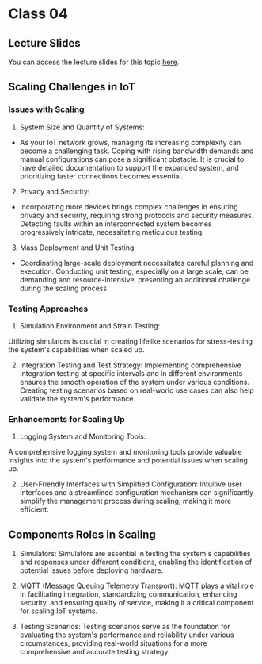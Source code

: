# Class 04

## Lecture Slides

You can access the lecture slides for this topic [here](https://drive.google.com/file/d/1fr03PeQC1NJeHBN1FiKzZ5YMoPqKHn7L/view?usp=sharing).

## Scaling Challenges in IoT

### Issues with Scaling

1. System Size and Quantity of Systems:
* As your IoT network grows, managing its increasing complexity can become a challenging task. Coping with rising bandwidth demands and manual configurations can pose a significant obstacle. It is crucial to have detailed documentation to support the expanded system, and prioritizing faster connections becomes essential.

2. Privacy and Security:
* Incorporating more devices brings complex challenges in ensuring privacy and security, requiring strong protocols and security measures. Detecting faults within an interconnected system becomes progressively intricate, necessitating meticulous testing.

3. Mass Deployment and Unit Testing:
* Coordinating large-scale deployment necessitates careful planning and execution. Conducting unit testing, especially on a large scale, can be demanding and resource-intensive, presenting an additional challenge during the scaling process.

### Testing Approaches

1. Simulation Environment and Strain Testing:

Utilizing simulators is crucial in creating lifelike scenarios for stress-testing the system's capabilities when scaled up.

2. Integration Testing and Test Strategy:
Implementing comprehensive integration testing at specific intervals and in different environments ensures the smooth operation of the system under various conditions. Creating testing scenarios based on real-world use cases can also help validate the system's performance.

### Enhancements for Scaling Up

1. Logging System and Monitoring Tools:

A comprehensive logging system and monitoring tools provide valuable insights into the system's performance and potential issues when scaling up.

2. User-Friendly Interfaces with Simplified Configuration:
Intuitive user interfaces and a streamlined configuration mechanism can significantly simplify the management process during scaling, making it more efficient.

## Components Roles in Scaling

1. Simulators:
Simulators are essential in testing the system's capabilities and responses under different conditions, enabling the identification of potential issues before deploying hardware.

2. MQTT (Message Queuing Telemetry Transport):
MQTT plays a vital role in facilitating integration, standardizing communication, enhancing security, and ensuring quality of service, making it a critical component for scaling IoT systems.

3. Testing Scenarios:
Testing scenarios serve as the foundation for evaluating the system's performance and reliability under various circumstances, providing real-world situations for a more comprehensive and accurate testing strategy. 
